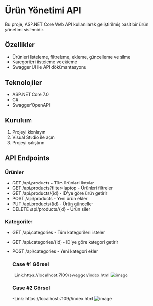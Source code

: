 # Ürün Yönetimi API

Bu proje, ASP.NET Core Web API kullanılarak geliştirilmiş basit bir ürün yönetimi sistemidir.

## Özellikler

- Ürünleri listeleme, filtreleme, ekleme, güncelleme ve silme
- Kategorileri listeleme ve ekleme
- Swagger UI ile API dökümantasyonu

## Teknolojiler

- ASP.NET Core 7.0
- C#
- Swagger/OpenAPI

## Kurulum

1. Projeyi klonlayın
2. Visual Studio ile açın
3. Projeyi çalıştırın

## API Endpoints

### Ürünler
- GET /api/products - Tüm ürünleri listeler
- GET /api/products?filter=laptop - Ürünleri filtreler
- GET /api/products/{id} - ID'ye göre ürün getirir
- POST /api/products - Yeni ürün ekler
- PUT /api/products/{id} - Ürün günceller
- DELETE /api/products/{id} - Ürün siler

### Kategoriler
- GET /api/categories - Tüm kategorileri listeler
- GET /api/categories/{id} - ID'ye göre kategori getirir
- POST /api/categories - Yeni kategori ekler

  ### Case #1 Görsel
  -Link:https://localhost:7109/swagger/index.html
  ![image](https://github.com/user-attachments/assets/d1f9b590-25fd-42ef-8840-b41b11b5d6d1)

  ### Case #2 Görsel
  -Link: https://localhost:7109//index.html
  ![image](https://github.com/user-attachments/assets/7d06afd6-7793-41ac-8508-a2022ff308cb)

